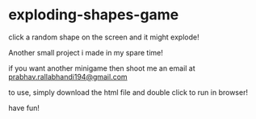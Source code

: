 # exploding-shapes-game
click a random shape on the screen and it might explode!

Another small project i made in my spare time!

if you want another minigame then shoot me an email at prabhav.rallabhandi194@gmail.com

to use, simply download the html file and double click to run in browser!

have fun!
